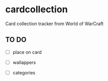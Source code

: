 # cardcollection
Card collection tracker from World of WarCraft

TO DO
-------------
- [ ] place on card
- [ ] wallappers
- [ ] categories


